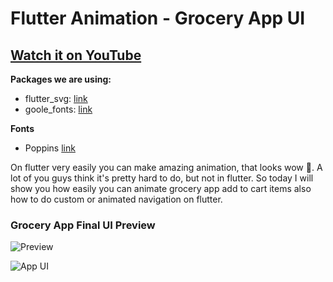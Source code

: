 # Flutter Animation - Grocery App UI

## [Watch it on YouTube](https://youtu.be/vCQQJ42zC58)

**Packages we are using:**

- flutter_svg: [link](https://pub.dev/packages/flutter_svg)
- goole_fonts: [link](https://pub.dev/packages/google_fonts)

**Fonts**

- Poppins [link](https://fonts.google.com/specimen/Poppins)

On flutter very easily you can make amazing animation, that looks wow 🤩. A lot of you guys think it's pretty hard to do, but not in flutter. So today I will show you how easily you can animate grocery app add to cart items also how to do custom or animated navigation on flutter.

### Grocery App Final UI Preview

![Preview](/gif.gif)

![App UI](/ui.png)
